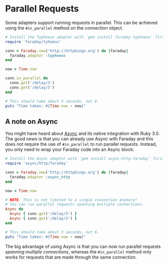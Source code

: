 # Parallel Requests

Some adapters support running requests in parallel.
This can be achieved using the `#in_parallel` method on the connection object.

```ruby
# Install the Typhoeus adapter with `gem install faraday-typhoeus` first.
require 'faraday/tyhoeus'

conn = Faraday.new('http://httpbingo.org') do |faraday|
  faraday.adapter :typhoeus
end

now = Time.now

conn.in_parallel do
  conn.get('/delay/3')
  conn.get('/delay/3')
end

# This should take about 3 seconds, not 6.
puts "Time taken: #{Time.now - now}"
```

## A note on Async

You might have heard about [Async] and its native integration with Ruby 3.0.
The good news is that you can already use Async with Faraday and this does not require the use of `#in_parallel` to run parallel requests.
Instead, you only need to wrap your Faraday code into an Async block:

```ruby
# Install the Async adapter with `gem install async-http-faraday` first.
require 'async/http/faraday'

conn = Faraday.new('http://httpbingo.org') do |faraday|
  faraday.adapter :async_http
end

now = Time.now

# NOTE: This is not limited to a single connection anymore!
# You can run parallel requests spanning multiple connections.
Async do
  Async { conn.get('/delay/3') }
  Async { conn.get('/delay/3') }
end

# This should take about 3 seconds, not 6.
puts "Time taken: #{Time.now - now}"

```

The big advantage of using Async is that you can now run parallel requests *spanning multiple connections*,
whereas the `#in_parallel` method only works for requests that are made through the same connection.

[Async]: https://github.com/socketry/async
